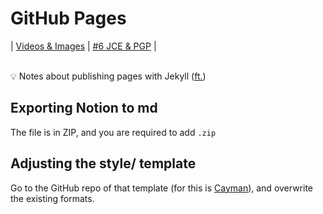 # GitHub Pages

| [Videos & Images](page2.md) | [#6 JCE & PGP](SpringBoot-Framework-POC/6/JCE_PGP.md) |

<br>
<aside>
💡 Notes about publishing pages with Jekyll (<a href="https://www.linkedin.com/learning/learning-github-pages/next-steps?autoSkip=true&autoplay=true&resume=false&u=94136124">ft.</a>)

</aside>

## Exporting Notion to md

The file is in ZIP, and you are required to add `.zip`

## Adjusting the style/ template

Go to the GitHub repo of that template (for this is [Cayman](https://github.com/pages-themes/cayman)), and overwrite the existing formats.


